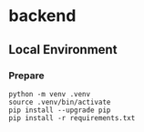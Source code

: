 # backend

## Local Environment

### Prepare
~~~ shell
python -m venv .venv
source .venv/bin/activate
pip install --upgrade pip
pip install -r requirements.txt
~~~
